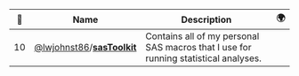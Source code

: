 |:star2: | Name | Description | 🌍|
|---|---|---|---|
|10|[@lwjohnst86](https://github.com/lwjohnst86)/[**sasToolkit**](https://github.com/lwjohnst86/sasToolkit)|Contains all of my personal SAS macros that I use for running statistical analyses.||

